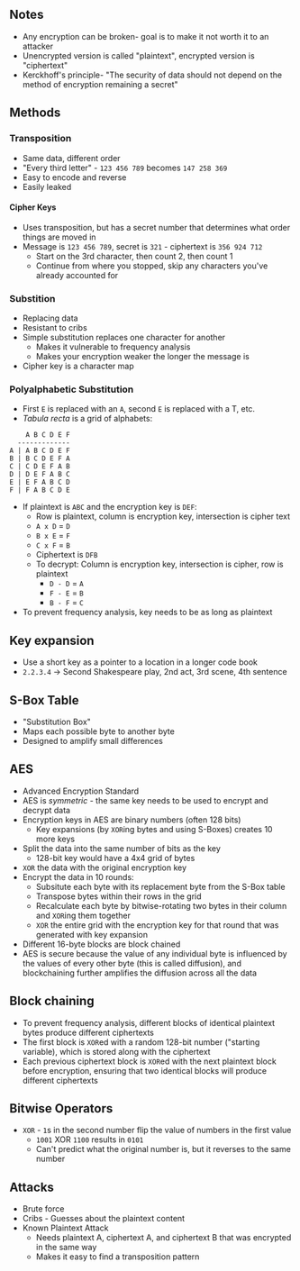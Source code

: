 ## Notes

* Any encryption can be broken- goal is to make it not worth it to an attacker
* Unencrypted version is called "plaintext", encrypted version is "ciphertext"
* Kerckhoff's principle- "The security of data should not depend on the method of encryption remaining a secret"

## Methods

### Transposition

* Same data, different order
* "Every third letter" - `123 456 789` becomes `147 258 369`
* Easy to encode and reverse
* Easily leaked

#### Cipher Keys

* Uses transposition, but has a secret number that determines what order things are moved in
* Message is `123 456 789`, secret is `321` - ciphertext is `356 924 712`
    * Start on the 3rd character, then count 2, then count 1
    * Continue from where you stopped, skip any characters you've already accounted for

### Substition

* Replacing data
* Resistant to cribs
* Simple substitution replaces one character for another
    * Makes it vulnerable to frequency analysis
    * Makes your encryption weaker the longer the message is
* Cipher key is a character map

### Polyalphabetic Substitution

* First `E` is replaced with an `A`, second `E` is replaced with a T, etc.
* _Tabula recta_ is a grid of alphabets:

```
    A B C D E F
  -------------
A | A B C D E F
B | B C D E F A
C | C D E F A B
D | D E F A B C
E | E F A B C D
F | F A B C D E
```

* If plaintext is `ABC` and the encryption key is `DEF`:
    * Row is plaintext, column is encryption key, intersection is cipher text
    * `A x D` = `D`
    * `B x E` = `F`
    * `C x F` = `B`
    * Ciphertext is `DFB`
    * To decrypt: Column is encryption key, intersection is cipher, row is plaintext
        * `D - D` = `A`
        * `F - E` = `B`
        * `B - F` = `C`
* To prevent frequency analysis, key needs to be as long as plaintext

## Key expansion

* Use a short key as a pointer to a location in a longer code book
* `2.2.3.4` -> Second Shakespeare play, 2nd act, 3rd scene, 4th sentence

## S-Box Table

* "Substitution Box"
* Maps each possible byte to another byte
* Designed to amplify small differences

## AES

* Advanced Encryption Standard
* AES is _symmetric_ - the same key needs to be used to encrypt and decrypt data
* Encryption keys in AES are binary numbers (often 128 bits)
    * Key expansions (by `XOR`ing bytes and using S-Boxes) creates 10 more keys
* Split the data into the same number of bits as the key
    * 128-bit key would have a 4x4 grid of bytes
* `XOR` the data with the original encryption key
* Encrypt the data in 10 rounds:
    * Subsitute each byte with its replacement byte from the S-Box table
    * Transpose bytes within their rows in the grid
    * Recalculate each byte by bitwise-rotating two bytes in their column and `XOR`ing them together
    * `XOR` the entire grid with the encryption key for that round that was generated with key expansion
* Different 16-byte blocks are block chained
* AES is secure because the value of any individual byte is influenced by the values of every other byte (this is called diffusion), and blockchaining further amplifies the diffusion across all the data

## Block chaining

* To prevent frequency analysis, different blocks of identical plaintext bytes produce different ciphertexts
* The first block is `XOR`ed with a random 128-bit number ("starting variable), which is stored along with the ciphertext
* Each previous ciphertext block is `XOR`ed with the next plaintext block before encryption, ensuring that two identical blocks will produce different ciphertexts

## Bitwise Operators

* `XOR` - `1`s in the second number flip the value of numbers in the first value
    * `1001` XOR `1100` results in `0101`
    * Can't predict what the original number is, but it reverses to the same number

## Attacks

* Brute force
* Cribs - Guesses about the plaintext content
* Known Plaintext Attack
    * Needs plaintext A, ciphertext A, and ciphertext B that was encrypted in the same way
    * Makes it easy to find a transposition pattern
